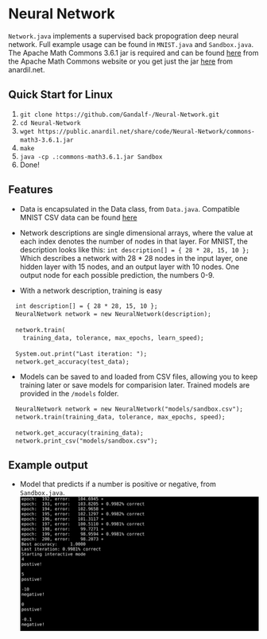 
# Neural Network

`Network.java` implements a supervised back propogration deep neural network.
Full example usage can be found in `MNIST.java` and `Sandbox.java`. The Apache
Math Commons 3.6.1 jar is required and can be found 
[here](http://commons.apache.org/proper/commons-math/download_math.cgi) from the Apache Math Commons website or you get just the jar [here](https://public.anardil.net/share/code/Neural-Network/commons-math3-3.6.1.jar) from anardil.net.

## Quick Start for Linux
  1. `git clone https://github.com/Gandalf-/Neural-Network.git`
  2. `cd Neural-Network`
  3. `wget https://public.anardil.net/share/code/Neural-Network/commons-math3-3.6.1.jar`
  4. `make`
  5. `java -cp .:commons-math3.6.1.jar Sandbox`
  6. Done!

## Features
- Data is encapsulated in the Data class, from `Data.java`.  Compatible MNIST
  CSV data can be found [here](https://public.anardil.net/share/code/Neural-Network/models/index.html)

- Network descriptions are single dimensional arrays, where the value at each
  index denotes the number of nodes in that layer. For MNIST, the description
  looks like this: `int description[] = { 28 * 28, 15, 10 };`  Which describes
  a network with 28 * 28 nodes in the input layer, one hidden layer with 15
  nodes, and an output layer with 10 nodes. One output node for each possible
  prediction, the numbers 0-9.

- With a network description, training is easy
```
  int description[] = { 28 * 28, 15, 10 };
  NeuralNetwork network = new NeuralNetwork(description);

  network.train(
    training_data, tolerance, max_epochs, learn_speed);
  
  System.out.print("Last iteration: ");
  network.get_accuracy(test_data);
```

- Models can be saved to and loaded from CSV files, allowing you to keep
  training later or save models for comparision later. Trained models are
  provided in the `/models` folder.
```
  NeuralNetwork network = new NeuralNetwork("models/sandbox.csv");
  network.train(training_data, tolerance, max_epochs, speed);

  network.get_accuracy(training_data);
  network.print_csv("models/sandbox.csv");
```


## Example output
- Model that predicts if a number is positive or negative, from `Sandbox.java`.
![Alt text](sandbox_example.png)

